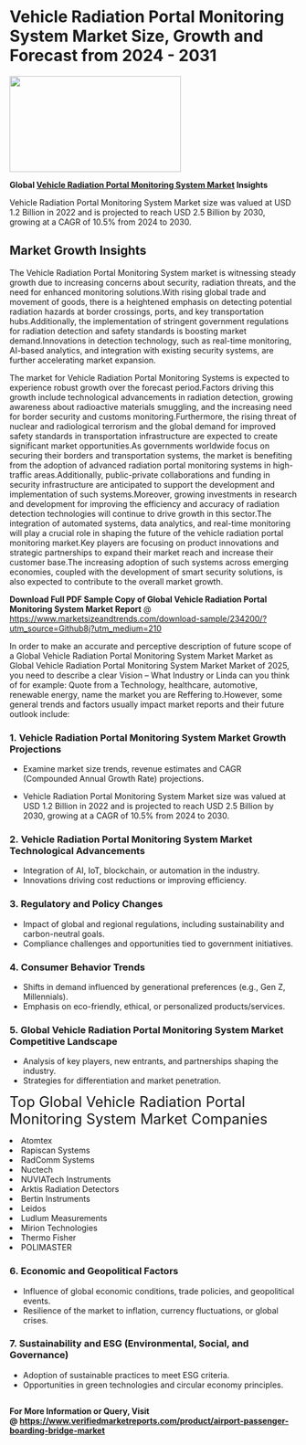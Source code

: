 <H1>Vehicle Radiation Portal Monitoring System Market Size, Growth and Forecast from 2024 - 2031</H1><img class="aligncenter size-medium wp-image-584254" src="https://thirdeyenews.in/wp-content/uploads/2024/09/Global-Market-Research-300x168.jpeg" alt="" width="300" height="168" /><p><strong>Global&nbsp;<a href="https://www.marketsizeandtrends.com/download-sample/234200/?utm_source=Github8j?utm_medium=210">Vehicle Radiation Portal Monitoring System Market</a> Insights</strong></p><p>Vehicle Radiation Portal Monitoring System Market size was valued at USD 1.2 Billion in 2022 and is projected to reach USD 2.5 Billion by 2030, growing at a CAGR of 10.5% from 2024 to 2030.</p><p><h2>Market Growth Insights</h2> <p>The Vehicle Radiation Portal Monitoring System market is witnessing steady growth due to increasing concerns about security, radiation threats, and the need for enhanced monitoring solutions.With rising global trade and movement of goods, there is a heightened emphasis on detecting potential radiation hazards at border crossings, ports, and key transportation hubs.Additionally, the implementation of stringent government regulations for radiation detection and safety standards is boosting market demand.Innovations in detection technology, such as real-time monitoring, AI-based analytics, and integration with existing security systems, are further accelerating market expansion.</p> <p>The market for Vehicle Radiation Portal Monitoring Systems is expected to experience robust growth over the forecast period.Factors driving this growth include technological advancements in radiation detection, growing awareness about radioactive materials smuggling, and the increasing need for border security and customs monitoring.Furthermore, the rising threat of nuclear and radiological terrorism and the global demand for improved safety standards in transportation infrastructure are expected to create significant market opportunities.As governments worldwide focus on securing their borders and transportation systems, the market is benefiting from the adoption of advanced radiation portal monitoring systems in high-traffic areas.Additionally, public-private collaborations and funding in security infrastructure are anticipated to support the development and implementation of such systems.Moreover, growing investments in research and development for improving the efficiency and accuracy of radiation detection technologies will continue to drive growth in this sector.The integration of automated systems, data analytics, and real-time monitoring will play a crucial role in shaping the future of the vehicle radiation portal monitoring market.Key players are focusing on product innovations and strategic partnerships to expand their market reach and increase their customer base.The increasing adoption of such systems across emerging economies, coupled with the development of smart security solutions, is also expected to contribute to the overall market growth.</p> <p><span class=""><strong>Download Full PDF Sample Copy of Global Vehicle Radiation Portal Monitoring System Market Report</strong> @ <a href="https://www.marketsizeandtrends.com/download-sample/234200/?utm_source=Github8j?utm_medium=210" target="_blank">https://www.marketsizeandtrends.com/download-sample/234200/?utm_source=Github8j?utm_medium=210</a></span></p><p>In order to make an accurate and perceptive description of future scope of a Global&nbsp;Vehicle Radiation Portal Monitoring System Market Market as Global&nbsp;Vehicle Radiation Portal Monitoring System Market Market of 2025, you need to describe a clear Vision &ndash; What Industry or Linda can you think of for example: Quote from a Technology, healthcare, automotive, renewable energy, name the market you are Reffering to.However, some general trends and factors usually impact market reports and their future outlook include:</p><h3>1.&nbsp;<strong>Vehicle Radiation Portal Monitoring System Market Growth Projections</strong></h3><ul><li>Examine market size trends, revenue estimates and CAGR (Compounded Annual Growth Rate) projections.</li><li><p>Vehicle Radiation Portal Monitoring System Market size was valued at USD 1.2 Billion in 2022 and is projected to reach USD 2.5 Billion by 2030, growing at a CAGR of 10.5% from 2024 to 2030.</p></li></ul><h3>2.&nbsp;<strong>Vehicle Radiation Portal Monitoring System Market Technological Advancements</strong></h3><ul><li>Integration of AI, IoT, blockchain, or automation in the industry.</li><li>Innovations driving cost reductions or improving efficiency.</li></ul><h3>3.&nbsp;<strong>Regulatory and Policy Changes</strong></h3><ul><li>Impact of global and regional regulations, including sustainability and carbon-neutral goals.</li><li>Compliance challenges and opportunities tied to government initiatives.</li></ul><h3>4.&nbsp;<strong>Consumer Behavior Trends</strong></h3><ul><li>Shifts in demand influenced by generational preferences (e.g., Gen Z, Millennials).</li><li>Emphasis on eco-friendly, ethical, or personalized products/services.</li></ul><h3>5.&nbsp;<strong>Global Vehicle Radiation Portal Monitoring System Market Competitive Landscape</strong></h3><ul><li>Analysis of key players, new entrants, and partnerships shaping the industry.</li><li>Strategies for differentiation and market penetration.</li></ul><p data-pm-slice="1 1 []"><span style="color: inherit; font-family: inherit; font-size: 25px;">Top Global Vehicle Radiation Portal Monitoring System Market Companies</span></p><div class="" data-test-id=""><p><li>Atomtex</li><li> Rapiscan Systems</li><li> RadComm Systems</li><li> Nuctech</li><li> NUVIATech Instruments</li><li> Arktis Radiation Detectors</li><li> Bertin Instruments</li><li> Leidos</li><li> Ludlum Measurements</li><li> Mirion Technologies</li><li> Thermo Fisher</li><li> POLIMASTER</li></p></div><h3>6.&nbsp;<strong>Economic and Geopolitical Factors</strong></h3><ul><li>Influence of global economic conditions, trade policies, and geopolitical events.</li><li>Resilience of the market to inflation, currency fluctuations, or global crises.</li></ul><h3>7.&nbsp;<strong>Sustainability and ESG (Environmental, Social, and Governance)</strong></h3><ul><li>Adoption of sustainable practices to meet ESG criteria.</li><li>Opportunities in green technologies and circular economy principles.</li></ul><h2><strong style="font-size: 14px;">For More Information or Query, Visit @&nbsp;</strong><a style="background-color: #ffffff; font-size: 14px;" href="https://www.marketsizeandtrends.com/report/vehicle-radiation-portal-monitoring-system-market/" target="_blank">https://www.verifiedmarketreports.com/product/airport-passenger-boarding-bridge-market</a></h2>
